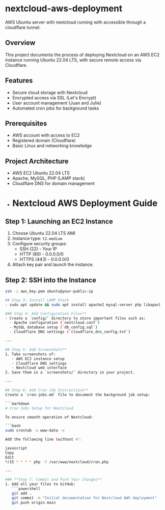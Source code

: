 # nextcloud-aws-deployment
AWS Ubuntu server with nextcloud running with accessible through a cloudflare tunnel.
## Overview
This project documents the process of deploying Nextcloud on an AWS EC2 instance running Ubuntu 22.04 LTS, with secure remote access via Cloudflare.

## Features
- Secure cloud storage with Nextcloud
- Encrypted access via SSL (Let's Encrypt)
- User account management (Juan and Julie)
- Automated cron jobs for background tasks

## Prerequisites
- AWS account with access to EC2
- Registered domain (Cloudflare)
- Basic Linux and networking knowledge

## Project Architecture
- AWS EC2 Ubuntu 22.04 LTS
- Apache, MySQL, PHP (LAMP stack)
- Cloudflare DNS for domain management
- # Nextcloud AWS Deployment Guide

## Step 1: Launching an EC2 Instance
1. Choose Ubuntu 22.04 LTS AMI
2. Instance type: `t2.medium`
3. Configure security groups:
   - SSH (22) - Your IP
   - HTTP (80) - 0.0.0.0/0
   - HTTPS (443) - 0.0.0.0/0
4. Attach key pair and launch the instance.

## Step 2: SSH into the Instance
```bash
ssh -i aws_key.pem ubuntu@your-public-ip

## Step 3: Install LAMP Stack
- sudo apt update && sudo apt install apache2 mysql-server php libapache2-mod-php -y

### Step 4: Add Configuration Files**
- Create a `config/` directory to store important files such as:
  - Apache configuration (`nextcloud.conf`)
  - MySQL database setup (`db_config.sql`)
  - Cloudflare DNS settings (`cloudflare_dns_config.txt`)

---

## Step 5: Add Screenshots**
1. Take screenshots of:
   - AWS EC2 instance setup
   - Cloudflare DNS settings
   - Nextcloud web interface
2. Save them in a `screenshots/` directory in your project.

---

## Step 6: Add Cron Job Instructions**
Create a `cron-jobs.md` file to document the background job setup:

```markdown
# Cron Jobs Setup for Nextcloud

To ensure smooth operation of Nextcloud:

```bash
sudo crontab -u www-data -e

Add the following line (without #):

javascript
Copy
Edit
*/15 * * * * php -f /var/www/nextcloud/cron.php

---

### **Step 7: Commit and Push Your Changes**
1. Add all your files to GitHub:
   ```powershell
   git add .
   git commit -m "Initial documentation for Nextcloud AWS deployment"
   git push origin main

